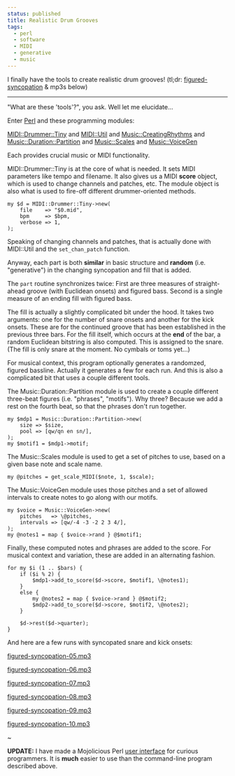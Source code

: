 ```yaml
---                                                                                                                                                                          
status: published
title: Realistic Drum Grooves
tags:
  - perl
  - software
  - MIDI
  - generative
  - music
---
```


I finally have the tools to create realistic drum grooves! (tl;dr: [figured-syncopation](https://github.com/ology/Music/blob/master/figured-syncopation) & mp3s below)

---

"What are these 'tools'?", you ask. Well let me elucidate...

Enter [Perl](https://www.perl.org/) and these programming modules:

[MIDI::Drummer::Tiny](https://metacpan.org/dist/MIDI-Drummer-Tiny) and
[MIDI::Util](https://metacpan.org/dist/MIDI-Util) and
[Music::CreatingRhythms](https://metacpan.org/dist/Music-CreatingRhythms) and
[Music::Duration::Partition](https://metacpan.org/dist/Music-Duration-Partition) and
[Music::Scales](https://metacpan.org/dist/Music-Scales) and
[Music::VoiceGen](https://metacpan.org/dist/Music-VoiceGen)

Each provides crucial music or MIDI functionality.

MIDI::Drummer::Tiny is at the core of what is needed. It sets MIDI parameters like tempo and filename. It also gives us a MIDI **score** object, which is used to change channels and patches, etc. The module object is also what is used to fire-off different drummer-oriented methods.

    my $d = MIDI::Drummer::Tiny->new(
        file    => "$0.mid",
        bpm     => $bpm,
        verbose => 1,
    );

Speaking of changing channels and patches, that is actually done with MIDI::Util and the `set_chan_patch` function.

Anyway, each part is both **similar** in basic structure and **random** (i.e. "generative") in the changing syncopation and fill that is added.

The `part` routine synchronizes twice: First are three measures of straight-ahead groove (with Euclidean onsets) and figured bass. Second is a single measure of an ending fill with figured bass.

The fill is actually a slightly complicated bit under the hood. It takes two arguments: one for the number of snare onsets and another for the kick onsets. These are for the continued groove that has been established in the previous three bars. For the fill itself, which occurs at the **end** of the bar, a random Euclidean bitstring is also computed. This is assigned to the snare. (The fill is only snare at the moment. No cymbals or toms yet...)

For musical context, this program optionally generates a randomzed, figured bassline. Actually it generates a few for each run. And this is also a complicated bit that uses a couple different tools.

The Music::Duration::Partition module is used to create a couple different three-beat figures (i.e. "phrases", "motifs"). Why three? Because we add a rest on the fourth beat, so that the phrases don't run together.

    my $mdp1 = Music::Duration::Partition->new(
        size => $size,
        pool => [qw/qn en sn/],
    );
    my $motif1 = $mdp1->motif;

The Music::Scales module is used to get a set of pitches to use, based on a given base note and scale name.

    my @pitches = get_scale_MIDI($note, 1, $scale);

The Music::VoiceGen module uses those pitches and a set of allowed intervals to create notes to go along with our motifs.

    my $voice = Music::VoiceGen->new(
        pitches   => \@pitches,
        intervals => [qw/-4 -3 -2 2 3 4/],
    );
    my @notes1 = map { $voice->rand } @$motif1;

Finally, these computed notes and phrases are added to the score. For musical context and variation, these are added in an alternating fashion.

    for my $i (1 .. $bars) {
        if ($i % 2) {
            $mdp1->add_to_score($d->score, $motif1, \@notes1);
        }
        else {
            my @notes2 = map { $voice->rand } @$motif2;
            $mdp2->add_to_score($d->score, $motif2, \@notes2);
        }

        $d->rest($d->quarter);
    }

And here are a few runs with syncopated snare and kick onsets:

[figured-syncopation-05.mp3](figured-syncopation-05.mp3)

[figured-syncopation-06.mp3](figured-syncopation-06.mp3)

[figured-syncopation-07.mp3](figured-syncopation-07.mp3)

[figured-syncopation-08.mp3](figured-syncopation-08.mp3)

[figured-syncopation-09.mp3](figured-syncopation-09.mp3)

[figured-syncopation-10.mp3](figured-syncopation-10.mp3)

~

**UPDATE:** I have made a Mojolicious Perl [user interface](https://github.com/ology/Groove-Tool) for curious programmers. It is **much** easier to use than the command-line program described above.

